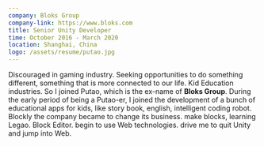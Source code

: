 ```yaml
---
company: Bloks Group
company-link: https://www.bloks.com
title: Senior Unity Developer
time: October 2016 - March 2020
location: Shanghai, China
logo: /assets/resume/putao.jpg
---
```



Discouraged in gaming industry. Seeking opportunities to do something different, something that is more connected to our life.
Kid Education industries.
So I joined Putao, which is the ex-name of **Bloks Group**.
During the early period of being a Putao-er, I joined the development of a bunch of educational apps for kids, like story book, english, intelligent coding robot. 
Blockly
the company became to change its business. make blocks, learning Legao.
Block Editor.
begin to use Web technologies. 
drive me to quit Unity and jump into Web.

